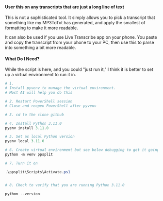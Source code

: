 #### User this on any transcripts that are just a long line of text

This is not a sophisticated tool.  It simply allows you to pick a transcript that something like my MP3ToTxt has generated, and apply the smallest of formatting to make it more readable.

It can also be used if you use Live Transcribe app on your phone.  You paste and copy the transcript from your phone to your PC, then use this to parse into something a bit more readable.

#### What Do I Need?

While the script is here, and you could "just run it," I think it is better to set up a virtual environment to run it in.  

```Powershell
# 1. 
# Install pyvenv to manage the virtual environment.
# Most AI will help you do this

# 2. Restart PowerShell session
# Close and reopen PowerShell after pyvenv

# 3. cd to the clone github

# 4. Install Python 3.11.0
pyenv install 3.11.0

# 5. Set as local Python version
pyenv local 3.11.0

# 6. Create virtual environment but see below debugging to get it going
python -m venv ppsplit

# 7. Turn it on

.\ppsplit\Scripts\Activate.ps1


# 8. Check to verify that you are running Python 3.11.0

python --version
```
